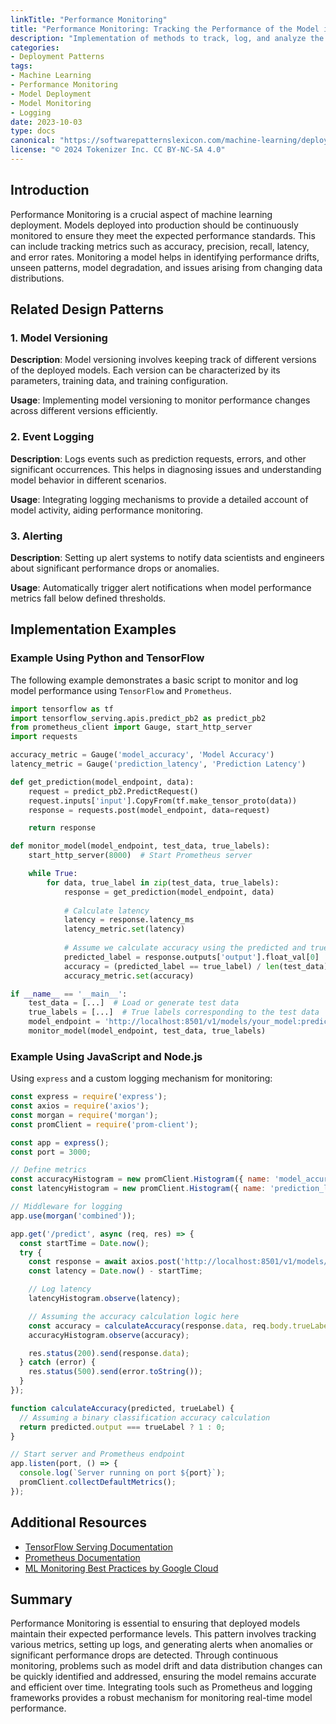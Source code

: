 ```yaml
---
linkTitle: "Performance Monitoring"
title: "Performance Monitoring: Tracking the Performance of the Model in Production"
description: "Implementation of methods to track, log, and analyze the performance of deployed machine learning models to maintain and improve their efficacy."
categories:
- Deployment Patterns
tags:
- Machine Learning
- Performance Monitoring
- Model Deployment
- Model Monitoring
- Logging
date: 2023-10-03
type: docs
canonical: "https://softwarepatternslexicon.com/machine-learning/deployment-patterns/monitoring-and-logging/performance-monitoring"
license: "© 2024 Tokenizer Inc. CC BY-NC-SA 4.0"
---
```



## Introduction

Performance Monitoring is a crucial aspect of machine learning deployment. Models deployed into production should be continuously monitored to ensure they meet the expected performance standards. This can include tracking metrics such as accuracy, precision, recall, latency, and error rates. Monitoring a model helps in identifying performance drifts, unseen patterns, model degradation, and issues arising from changing data distributions.

## Related Design Patterns

### 1. **Model Versioning**

**Description**: Model versioning involves keeping track of different versions of the deployed models. Each version can be characterized by its parameters, training data, and training configuration. 

**Usage**: Implementing model versioning to monitor performance changes across different versions efficiently.

### 2. **Event Logging**

**Description**: Logs events such as prediction requests, errors, and other significant occurrences. This helps in diagnosing issues and understanding model behavior in different scenarios.

**Usage**: Integrating logging mechanisms to provide a detailed account of model activity, aiding performance monitoring.

### 3. **Alerting**

**Description**: Setting up alert systems to notify data scientists and engineers about significant performance drops or anomalies.

**Usage**: Automatically trigger alert notifications when model performance metrics fall below defined thresholds.

## Implementation Examples

### Example Using Python and TensorFlow

The following example demonstrates a basic script to monitor and log model performance using `TensorFlow` and `Prometheus`.

```python
import tensorflow as tf
import tensorflow_serving.apis.predict_pb2 as predict_pb2
from prometheus_client import Gauge, start_http_server
import requests

accuracy_metric = Gauge('model_accuracy', 'Model Accuracy')
latency_metric = Gauge('prediction_latency', 'Prediction Latency')

def get_prediction(model_endpoint, data):
    request = predict_pb2.PredictRequest()
    request.inputs['input'].CopyFrom(tf.make_tensor_proto(data))
    response = requests.post(model_endpoint, data=request)

    return response

def monitor_model(model_endpoint, test_data, true_labels):
    start_http_server(8000)  # Start Prometheus server

    while True:
        for data, true_label in zip(test_data, true_labels):
            response = get_prediction(model_endpoint, data)
            
            # Calculate latency
            latency = response.latency_ms
            latency_metric.set(latency)
            
            # Assume we calculate accuracy using the predicted and true labels
            predicted_label = response.outputs['output'].float_val[0]
            accuracy = (predicted_label == true_label) / len(test_data)
            accuracy_metric.set(accuracy)

if __name__ == '__main__':
    test_data = [...]  # Load or generate test data
    true_labels = [...]  # True labels corresponding to the test data
    model_endpoint = 'http://localhost:8501/v1/models/your_model:predict'
    monitor_model(model_endpoint, test_data, true_labels)
```

### Example Using JavaScript and Node.js

Using `express` and a custom logging mechanism for monitoring:

```javascript
const express = require('express');
const axios = require('axios');
const morgan = require('morgan');
const promClient = require('prom-client');

const app = express();
const port = 3000;

// Define metrics
const accuracyHistogram = new promClient.Histogram({ name: 'model_accuracy', help: 'Model Accuracy' });
const latencyHistogram = new promClient.Histogram({ name: 'prediction_latency', help: 'Prediction Latency' });

// Middleware for logging
app.use(morgan('combined'));

app.get('/predict', async (req, res) => {
  const startTime = Date.now();
  try {
    const response = await axios.post('http://localhost:8501/v1/models/your_model:predict', req.body);
    const latency = Date.now() - startTime;

    // Log latency
    latencyHistogram.observe(latency);

    // Assuming the accuracy calculation logic here
    const accuracy = calculateAccuracy(response.data, req.body.trueLabel);
    accuracyHistogram.observe(accuracy);

    res.status(200).send(response.data);
  } catch (error) {
    res.status(500).send(error.toString());
  }
});

function calculateAccuracy(predicted, trueLabel) {
  // Assuming a binary classification accuracy calculation
  return predicted.output === trueLabel ? 1 : 0;
}

// Start server and Prometheus endpoint
app.listen(port, () => {
  console.log(`Server running on port ${port}`);
  promClient.collectDefaultMetrics();
});
```

## Additional Resources

- [TensorFlow Serving Documentation](https://www.tensorflow.org/tfx/guide/serving)
- [Prometheus Documentation](https://prometheus.io/docs/introduction/overview/)
- [ML Monitoring Best Practices by Google Cloud](https://cloud.google.com/architecture/mlops-continuous-monitoring)

## Summary

Performance Monitoring is essential to ensuring that deployed models maintain their expected performance levels. This pattern involves tracking various metrics, setting up logs, and generating alerts when anomalies or significant performance drops are detected. Through continuous monitoring, problems such as model drift and data distribution changes can be quickly identified and addressed, ensuring the model remains accurate and efficient over time. Integrating tools such as Prometheus and logging frameworks provides a robust mechanism for monitoring real-time model performance.
